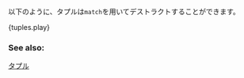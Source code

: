 <!--- Tuples can be destructured in a `match` as follows: --->
以下のように、タプルは`match`を用いてデストラクトすることができます。

{tuples.play}

### See also:

[タプル](../../../primitives/tuples.html)
